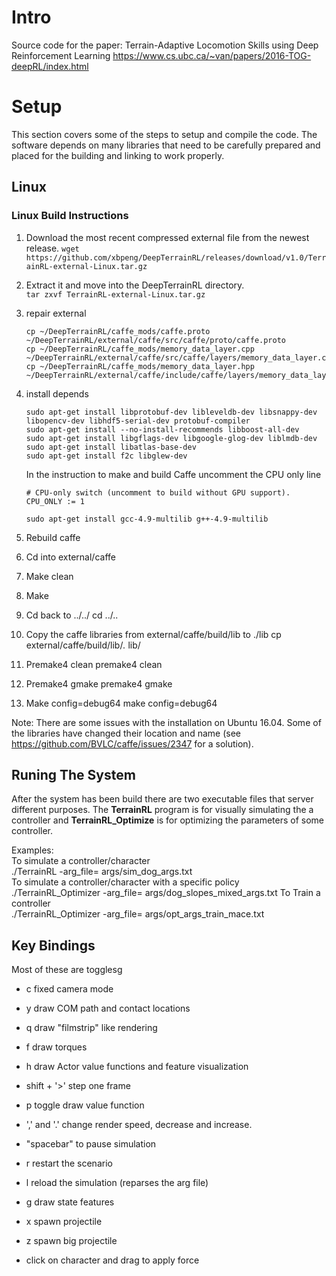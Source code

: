 # Intro

Source code for the paper: Terrain-Adaptive Locomotion Skills using Deep Reinforcement Learning
https://www.cs.ubc.ca/~van/papers/2016-TOG-deepRL/index.html

# Setup

This section covers some of the steps to setup and compile the code. The software depends on many libraries that need to be carefully prepared and placed for the building and linking to work properly.

## Linux 

### Linux Build Instructions

 1. Download the most recent compressed external file from the newest release.
    `wget https://github.com/xbpeng/DeepTerrainRL/releases/download/v1.0/TerrainRL-external-Linux.tar.gz`
 1. Extract it and move into the DeepTerrainRL directory.     
    `tar zxvf TerrainRL-external-Linux.tar.gz`
 1. repair external
    ```
    cp ~/DeepTerrainRL/caffe_mods/caffe.proto ~/DeepTerrainRL/external/caffe/src/caffe/proto/caffe.proto 
    cp ~/DeepTerrainRL/caffe_mods/memory_data_layer.cpp ~/DeepTerrainRL/external/caffe/src/caffe/layers/memory_data_layer.cpp
    cp ~/DeepTerrainRL/caffe_mods/memory_data_layer.hpp ~/DeepTerrainRL/external/caffe/include/caffe/layers/memory_data_layer.hpp 
    ```
 1. install depends
    ```
	sudo apt-get install libprotobuf-dev libleveldb-dev libsnappy-dev libopencv-dev libhdf5-serial-dev protobuf-compiler  
	sudo apt-get install --no-install-recommends libboost-all-dev  
	sudo apt-get install libgflags-dev libgoogle-glog-dev liblmdb-dev  
	sudo apt-get install libatlas-base-dev  
    sudo apt-get install f2c libglew-dev
    ```
	
	In the instruction to make and build Caffe uncomment the CPU only line  
	```
	# CPU-only switch (uncomment to build without GPU support).
	CPU_ONLY := 1
	```
    
    ```
	sudo apt-get install gcc-4.9-multilib g++-4.9-multilib 
    ```
 1. Rebuild caffe
  1. Cd into external/caffe
  1. Make clean
  1. Make
 1. Cd back to ../../
    cd ../..
 1. Copy the caffe libraries from external/caffe/build/lib to ./lib
    cp external/caffe/build/lib/*.* lib/
 1. Premake4 clean
    premake4 clean
 1. Premake4 gmake
    premake4 gmake
 1. Make config=debug64
    make config=debug64
 
 Note: There are some issues with the installation on Ubuntu 16.04. Some of the libraries have changed their location and name (see https://github.com/BVLC/caffe/issues/2347 for a solution).

## Runing The System

After the system has been build there are two executable files that server different purposes. The **TerrainRL** program is for visually simulating the a controller and **TerrainRL_Optimize** is for optimizing the parameters of some controller.

Examples:  
	To simulate a controller/character  
	./TerrainRL -arg_file= args/sim_dog_args.txt  
	To simulate a controller/character with a specific policy  
	./TerrainRL_Optimizer -arg_file= args/dog_slopes_mixed_args.txt
	To Train a controller  
	./TerrainRL_Optimizer -arg_file= args/opt_args_train_mace.txt  


## Key Bindings

Most of these are togglesg

 - c fixed camera mode
 - y draw COM path and contact locations
 - q draw "filmstrip" like rendering
 - f draw torques
 - h draw Actor value functions and feature visualization
 - shift + '>' step one frame
 - p toggle draw value function
 - ',' and '.' change render speed, decrease and increase.
 - "spacebar" to pause simulation
 - r restart the scenario
 - l reload the simulation (reparses the arg file)
 - g draw state features
 - x spawn projectile
 - z spawn big projectile
 
 - click on character and drag to apply force
